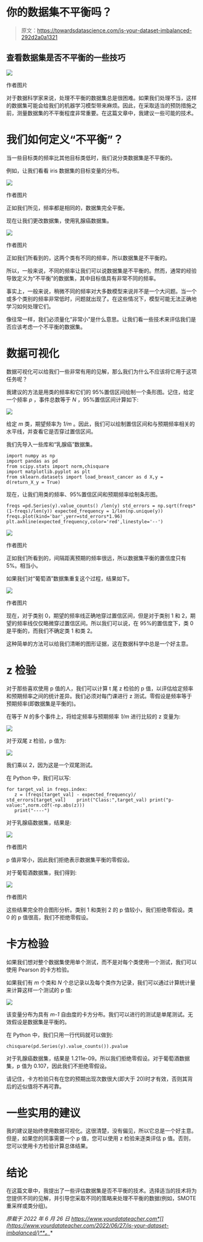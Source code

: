 # 你的数据集不平衡吗？

> 原文：<https://towardsdatascience.com/is-your-dataset-imbalanced-292d2a0a1321>

## 查看数据集是否不平衡的一些技巧

![](img/60430022de9234ac4af49b8876fde16b.png)

作者图片

对于数据科学家来说，处理不平衡的数据集总是很困难。如果我们处理不当，这样的数据集可能会给我们的机器学习模型带来麻烦。因此，在采取适当的预防措施之前，测量数据集的不平衡程度非常重要。在这篇文章中，我建议一些可能的技术。

# 我们如何定义“不平衡”？

当一些目标类的频率比其他目标类低时，我们说分类数据集是不平衡的。

例如，让我们看看 iris 数据集的目标变量的分布。

![](img/a6cf9f90da517c681477ffe7bcdb0d7b.png)

作者图片

正如我们所见，频率都是相同的，数据集完全平衡。

现在让我们更改数据集，使用乳腺癌数据集。

![](img/b7b691f6ec4dfea3f74b5aa86d5de315.png)

作者图片

正如我们所看到的，这两个类有不同的频率，所以数据集是不平衡的。

所以，一般来说，不同的频率让我们可以说数据集是不平衡的。然而，通常的经验导致定义为“不平衡”的数据集，其中目标值具有非常不同的频率。

事实上，一般来说，稍微不同的频率对大多数模型来说并不是一个大问题。当一个或多个类别的频率非常低时，问题就出现了。在这些情况下，模型可能无法正确地学习如何处理它们。

像往常一样，我们必须量化“非常小”是什么意思。让我们看一些技术来评估我们是否应该考虑一个不平衡的数据集。

# 数据可视化

数据可视化可以给我们一些非常有用的见解，那么我们为什么不应该将它用于这项任务呢？

我建议的方法是用类的频率和它们的 95%置信区间绘制一个条形图。记住，给定一个频率 *p* ，事件总数等于 *N* ，95%置信区间计算如下:

![](img/d38e5a9e7074b5d89036e7ca67e3f545.png)

给定 *m* 类，期望频率为 *1/m* 。因此，我们可以绘制置信区间和与预期频率相关的水平线，并查看它是否穿过置信区间。

我们先导入一些库和“乳腺癌”数据集。

```
import numpy as np 
import pandas as pd 
from scipy.stats import norm,chisquare 
import matplotlib.pyplot as plt
from sklearn.datasets import load_breast_cancer as d X,y = d(return_X_y = True)
```

现在，让我们用类的频率、95%置信区间和预期频率绘制条形图。

```
freqs =pd.Series(y).value_counts() /len(y) std_errors = np.sqrt(freqs*(1-freqs)/len(y)) expected_frequency = 1/len(np.unique(y)) freqs.plot(kind='bar',yerr=std_errors*1.96) 
plt.axhline(expected_frequency,color='red',linestyle='--')
```

![](img/f76ee1da157436e026df82a255455f40.png)

作者图片

正如我们所看到的，间隔距离预期的频率很远，所以数据集平衡的置信度只有 5%。相当小。

如果我们对“葡萄酒”数据集重复这个过程，结果如下。

![](img/37074553bee91f8e9bda8e1acf48d60c.png)

作者图片

现在，对于类别 0，期望的频率线正确地穿过置信区间，但是对于类别 1 和 2，期望的频率线仅仅略微穿过置信区间。所以我们可以说，在 95%的置信度下，类 0 是平衡的，而我们不确定类 1 和类 2。

这种简单的方法可以给我们清晰的图形证据，这在数据科学中总是一个好主意。

# z 检验

对于那些喜欢使用 p 值的人，我们可以计算 t 尾 z 检验的 p 值，以评估给定频率和预期频率之间的统计差异。我们必须对每门课进行 z 测试。零假设是频率等于预期频率(即数据集是平衡的)。

在等于 *N* 的多个事件上，将给定频率与预期频率 *1/m* 进行比较的 z 变量为:

![](img/bf8715814fade865d864ed543f505641.png)

对于双尾 z 检验，p 值为:

![](img/5f0c459bc5a5aea7353b409436d666be.png)

我们乘以 2，因为这是一个双尾测试。

在 Python 中，我们可以写:

```
for target_val in freqs.index: 
   z = (freqs[target_val] - expected_frequency)/ std_errors[target_val]    print("Class:",target_val) print("p-value:",norm.cdf(-np.abs(z)))      
   print("----")
```

对于乳腺癌数据集，结果是:

![](img/3a52f95a620a4ec37393ea93f0214c70.png)

作者图片

p 值非常小，因此我们拒绝表示数据集平衡的零假设。

对于葡萄酒数据集，我们得到:

![](img/7fc80aabe7725cf87fdee79ce5b8a6dd.png)

作者图片

这些结果完全符合图形分析。类别 1 和类别 2 的 p 值较小，我们拒绝零假设。类 0 的 p 值很高，我们不拒绝零假设。

# 卡方检验

如果我们想对整个数据集使用单个测试，而不是对每个类使用一个测试，我们可以使用 Pearson 的卡方检验。

如果我们有 *m* 个类和 *N* 个总记录以及每个类作为记录，我们可以通过计算统计量来计算这样一个测试的 p 值:

![](img/944c4a415805f8731bdaed1c44a9d000.png)

该变量分布为具有 *m-1* 自由度的卡方分布。我们可以进行的测试是单尾测试。无效假设是数据集是平衡的。

在 Python 中，我们只用一行代码就可以做到:

```
chisquare(pd.Series(y).value_counts()).pvalue
```

对于乳腺癌数据集，结果是 1.211e-09。所以我们拒绝零假设。对于葡萄酒数据集，p 值为 0.107，因此我们不拒绝零假设。

请记住，卡方检验只有在您的预期出现次数很大(即大于 20)时才有效，否则其背后的近似值将不再可靠。

# 一些实用的建议

我的建议是始终使用数据可视化。这很清楚，没有偏见，所以它总是一个好主意。但是，如果您的同事需要一个 p 值，您可以使用 z 检验来逐类评估 p 值。否则，您可以使用卡方检验计算总体结果。

# 结论

在这篇文章中，我提出了一些评估数据集是否不平衡的技术。选择适当的技术将为您提供不同的见解，并引导您采取不同的策略来处理不平衡的数据(例如，SMOTE 重采样或类分组)。

*原载于 2022 年 6 月 26 日 https://www.yourdatateacher.com*[](https://www.yourdatateacher.com/2022/06/27/is-your-dataset-imbalanced/)**。**